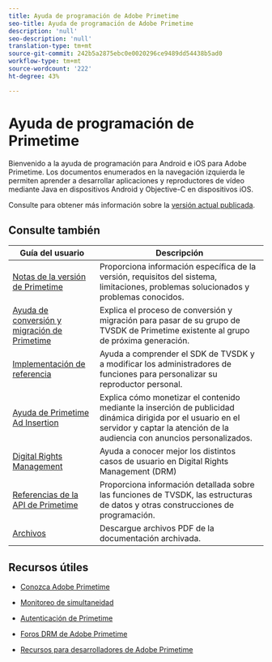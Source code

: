 ```yaml
---
title: Ayuda de programación de Adobe Primetime
seo-title: Ayuda de programación de Adobe Primetime
description: 'null'
seo-description: 'null'
translation-type: tm+mt
source-git-commit: 242b5a2875ebc0e0020296ce9489dd54438b5ad0
workflow-type: tm+mt
source-wordcount: '222'
ht-degree: 43%

---
```



# Ayuda de programación de Primetime

Bienvenido a la ayuda de programación para Android e iOS para Adobe Primetime. Los documentos enumerados en la navegación izquierda le permiten aprender a desarrollar aplicaciones y reproductores de vídeo mediante Java en dispositivos Android y Objective-C en dispositivos iOS.

Consulte para obtener más información sobre la [versión actual publicada](tvsdk-3x-ios-prog/ios-3x-introduction/ios-3x-overview/ios-3x-overview.md).

## Consulte también

| Guía del usuario | Descripción |
|---|---|
| [Notas de la versión de Primetime](/help/release-notes/home.md) | Proporciona información específica de la versión, requisitos del sistema, limitaciones, problemas solucionados y problemas conocidos. |
| [Ayuda de conversión y migración de Primetime](/help/migration-guides/home.md) | Explica el proceso de conversión y migración para pasar de su grupo de TVSDK de Primetime existente al grupo de próxima generación. |
| [Implementación de referencia](/help/android-reference-implementation/home.md) | Ayuda a comprender el SDK de TVSDK y a modificar los administradores de funciones para personalizar su reproductor personal. |
| [Ayuda de Primetime Ad Insertion](/help/primetime-ad-insertion/home.md) | Explica cómo monetizar el contenido mediante la inserción de publicidad dinámica dirigida por el usuario en el servidor y captar la atención de la audiencia con anuncios personalizados. |
| [Digital Rights Management](/help/digital-rights-management/home.md) | Ayuda a conocer mejor los distintos casos de usuario en Digital Rights Management (DRM) |
| [Referencias de la API de Primetime](/help/reference/api-references.md) | Proporciona información detallada sobre las funciones de TVSDK, las estructuras de datos y otras construcciones de programación. |
| [Archivos](https://helpx.adobe.com/primetime/archives.html) | Descargue archivos PDF de la documentación archivada. |

## Recursos útiles

* [Conozca Adobe Primetime](https://www.adobe.com/in/marketing/primetime.html)

* [Monitoreo de simultaneidad](https://tve.helpdocsonline.com/concurrency-monitoring-introduction)

* [Autenticación de Primetime](https://tve.helpdocsonline.com/home)

* [Foros DRM de Adobe Primetime](https://forums.adobe.com/community/adobe_access)

* [Recursos para desarrolladores de Adobe Primetime](https://www.adobe.com/devnet/primetime.html)
